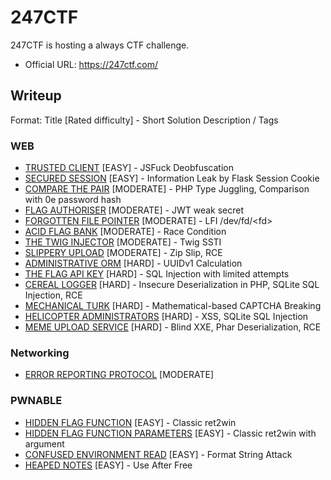 # 247CTF

247CTF is hosting a always CTF challenge.

- Official URL: <https://247ctf.com/>

## Writeup

Format: Title [Rated difficulty] - Short Solution Description / Tags

### WEB

- [TRUSTED CLIENT](WEB/TRUSTED_CLIENT/index.md) [EASY] - JSFuck Deobfuscation
- [SECURED SESSION](WEB/SECURED_SESSION/index.md) [EASY] - Information Leak by Flask Session Cookie
- [COMPARE THE PAIR](WEB/COMPARE_THE_PAIR/index.md) [MODERATE] - PHP Type Juggling, Comparison with 0e password hash
- [FLAG AUTHORISER](WEB/FLAG_AUTHORISER/index.md) [MODERATE] - JWT weak secret
- [FORGOTTEN FILE POINTER](WEB/FORGOTTEN_FILE_POINTER/index.md) [MODERATE] - LFI /dev/fd/\<fd>
- [ACID FLAG BANK](WEB/ACID_FLAG_BANK/index.md) [MODERATE] - Race Condition
- [THE TWIG INJECTOR](WEB/THE_TWIG_INJECTOR/index.md) [MODERATE] - Twig SSTI
- [SLIPPERY UPLOAD](WEB/SLIPPERY_UPLOAD/index.md) [MODERATE] -  Zip Slip, RCE
- [ADMINISTRATIVE ORM](WEB/ADMINISTRATIVE_ORM/index.md) [HARD] - UUIDv1 Calculation
- [THE FLAG API KEY](WEB/THE_FLAG_API_KEY/index.md) [HARD] - SQL Injection with limited attempts
- [CEREAL LOGGER](WEB/CEREAL_LOGGER/index.md) [HARD] - Insecure Deserialization in PHP, SQLite SQL Injection, RCE
- [MECHANICAL TURK](WEB/MECHANICAL_TURK/index.md) [HARD] - Mathematical-based CAPTCHA Breaking
- [HELICOPTER ADMINISTRATORS](WEB/HELICOPTER_ADMINISTRATORS/index.md) [HARD] - XSS, SQLite SQL Injection
- [MEME UPLOAD SERVICE](WEB/MEME_UPLOAD_SERVICE/index.md) [HARD] - Blind XXE, Phar Deserialization, RCE

### Networking

- [ERROR REPORTING PROTOCOL](NETWORKING/ERROR_REPORTING_PROTOCOL/index.md) [MODERATE]

### PWNABLE

- [HIDDEN FLAG FUNCTION](PWNABLE/HIDDEN_FLAG_FUNCTION/index.md) [EASY] - Classic ret2win
- [HIDDEN FLAG FUNCTION PARAMETERS](PWNABLE/HIDDEN_FLAG_FUNCTION_PARAMETERS/index.md) [EASY] - Classic ret2win with argument
- [CONFUSED ENVIRONMENT READ](PWNABLE/CONFUSED_ENVIRONMENT_READ/index.md) [EASY] - Format String Attack
- [HEAPED NOTES](PWNABLE/HEAPED_NOTES/index.md) [EASY] - Use After Free
